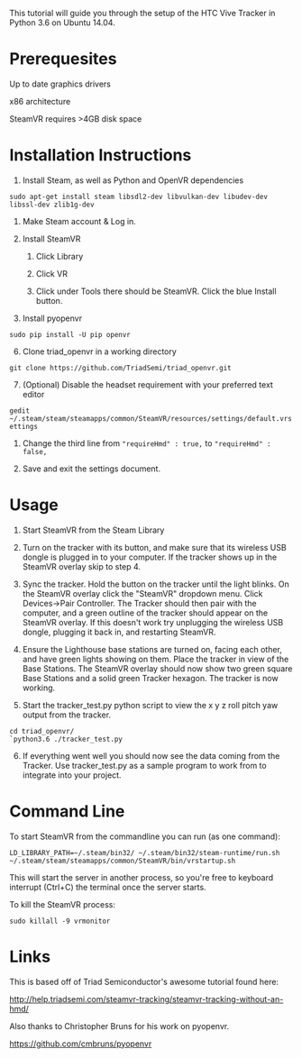 This tutorial will guide you through the setup of the HTC Vive Tracker in Python 3.6 on Ubuntu 14.04.


# Prerequesites

Up to date graphics drivers

x86 architecture

SteamVR requires >4GB disk space

# Installation Instructions
1. Install Steam, as well as Python and OpenVR dependencies

`sudo apt-get install steam libsdl2-dev libvulkan-dev libudev-dev libssl-dev zlib1g-dev`
   
   1. Make Steam account & Log in.

2. Install SteamVR 

   1. Click Library

   1. Click VR

   1. Click under Tools there should be SteamVR. Click the blue Install button.

5. Install pyopenvr

`sudo pip install -U pip openvr`

6. Clone triad_openvr in a working directory

`git clone https://github.com/TriadSemi/triad_openvr.git`

7. (Optional) Disable the headset requirement with your preferred text editor

`gedit ~/.steam/steam/steamapps/common/SteamVR/resources/settings/default.vrsettings`

   1. Change the third line from `"requireHmd" : true,` to `"requireHmd" : false,`

   1. Save and exit the settings document.

# Usage
1. Start SteamVR from the Steam Library

2. Turn on the tracker with its button, and make sure that its wireless USB dongle is plugged in to your computer. If the tracker shows up in the SteamVR overlay skip to step 4.

3. Sync the tracker. Hold the button on the tracker until the light blinks. On the SteamVR overlay click the "SteamVR" dropdown menu. Click Devices->Pair Controller. The Tracker should then pair with the computer, and a green outline of the tracker should appear on the SteamVR overlay. If this doesn't work try unplugging the wireless USB dongle, plugging it back in, and restarting SteamVR. 

4. Ensure the Lighthouse base stations are turned on, facing each other, and have green lights showing on them. Place the tracker in view of the Base Stations. The SteamVR overlay should now show two green square Base Stations and a solid green Tracker hexagon. The tracker is now working.

5. Start the tracker_test.py python script to view the x y z roll pitch yaw output from the tracker.

```
cd triad_openvr/
`python3.6 ./tracker_test.py
```

6. If everything went well you should now see the data coming from the Tracker. Use tracker_test.py as a sample program to work from to integrate into your project.

# Command Line

To start SteamVR from the commandline you can run (as one command):

`LD_LIBRARY_PATH=~/.steam/bin32/ ~/.steam/bin32/steam-runtime/run.sh ~/.steam/steam/steamapps/common/SteamVR/bin/vrstartup.sh`

This will start the server in another process, so you're free to keyboard interrupt (Ctrl+C) the terminal once the server starts. 

To kill the SteamVR process:

`sudo killall -9 vrmonitor`

# Links

This is based off of Triad Semiconductor's awesome tutorial found here:

http://help.triadsemi.com/steamvr-tracking/steamvr-tracking-without-an-hmd/

Also thanks to Christopher Bruns for his work on pyopenvr.

https://github.com/cmbruns/pyopenvr
